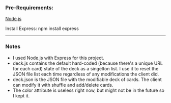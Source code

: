 ### Pre-Requirements:
[Node.js](https://nodejs.org/en)

Install Express: npm install express

---

### Notes
* I used Node.js with Express for this project.
* deck.js contains the default hard-coded (because there's a unique URL for each card) state of the deck as a singelton list. I use it to reset the JSON file list each time regardless of any modifications the client did.
* deck.json is the JSON file with the modifiable deck of cards. The client can modify it with shuffle and add/delete cards.
* The color attribute is useless right now, but might not be in the future so I kept it.